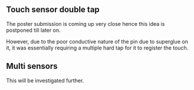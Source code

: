 ## Touch sensor double tap 
The poster submission is coming up very close hence this idea is postponed till later on. 

However, due to the poor conductive nature of the pin due to superglue on it, it was essentially requiring a multiple hard tap for it to register the touch.


## Multi sensors 
This will be investigated further.
